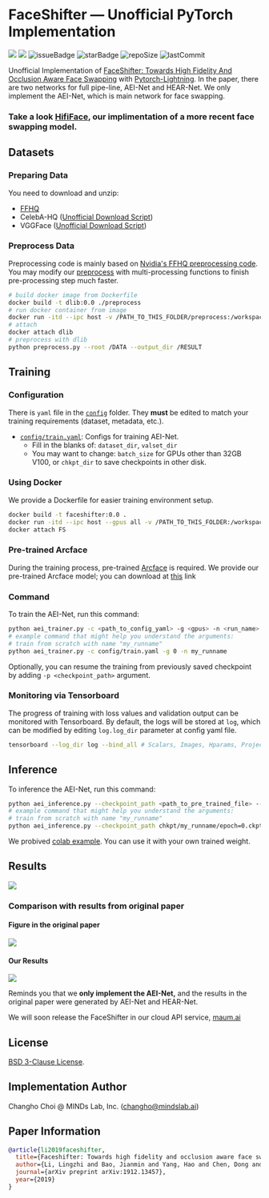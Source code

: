 # FaceShifter &mdash; Unofficial PyTorch Implementation
![](./assets/teaser_v8.jpg)
![](./assets/deepfake_method_stage1_v8.png)
![issueBadge](https://img.shields.io/github/issues/mindslab-ai/faceshifter)   ![starBadge](https://img.shields.io/github/stars/mindslab-ai/faceshifter)   ![repoSize](https://img.shields.io/github/repo-size/mindslab-ai/faceshifter)  ![lastCommit](https://img.shields.io/github/last-commit/mindslab-ai/faceshifter) 

Unofficial Implementation of [FaceShifter: Towards High Fidelity And Occlusion Aware Face Swapping](https://arxiv.org/abs/1912.13457) with [Pytorch-Lightning](https://github.com/PyTorchLightning/pytorch-lightning).
In the paper, there are two networks for full pipe-line, AEI-Net and HEAR-Net. We only implement the AEI-Net, which is main network for face swapping.

### Take a look [HifiFace](https://github.com/mindslab-ai/hififace), our implimentation of a more recent face swapping model.

## Datasets

### Preparing Data

You need to download and unzip:
- [FFHQ](https://github.com/NVlabs/ffhq-dataset) 
- CelebA-HQ ([Unofficial Download Script](https://github.com/suvojit-0x55aa/celebA-HQ-dataset-download))
- VGGFace ([Unofficial Download Script](https://github.com/ndaidong/vgg-faces-utils))

### Preprocess Data
Preprocessing code is mainly based on [Nvidia's FFHQ preprocessing code](https://github.com/NVlabs/ffhq-dataset/blob/bb67086731d3bd70bc58ebee243880403726197a/download_ffhq.py#L259-L349).
You may modify our [preprocess](./preprocess) with multi-processing functions to finish pre-processing step much faster.
```bash
# build docker image from Dockerfile
docker build -t dlib:0.0 ./preprocess
# run docker container from image
docker run -itd --ipc host -v /PATH_TO_THIS_FOLDER/preprocess:/workspace -v /PATH_TO_THE_DATA:/DATA -v /PATH_TO_SAVE_DATASET:/RESULT --name dlib --tag dlib:0.0
# attach
docker attach dlib
# preprocess with dlib
python preprocess.py --root /DATA --output_dir /RESULT
```

## Training
### Configuration
There is `yaml` file in the [`config`](./config) folder.
They **must** be edited to match your training requirements (dataset, metadata, etc.).

- [`config/train.yaml`](./config/train.yaml): Configs for training AEI-Net.
  - Fill in the blanks of: `dataset_dir`, `valset_dir`
  - You may want to change: `batch_size` for GPUs other than 32GB V100, or `chkpt_dir` to save checkpoints in other disk.
  
### Using Docker
We provide a Dockerfile for easier training environment setup.
```bash
docker build -t faceshifter:0.0 .
docker run -itd --ipc host --gpus all -v /PATH_TO_THIS_FOLDER:/workspace -v /PATH_TO_DATASET:/DATA --name FS --tag faceshifter:0.0
docker attach FS
```

### Pre-trained Arcface
During the training process, pre-trained [Arcface](https://openaccess.thecvf.com/content_CVPR_2019/html/Deng_ArcFace_Additive_Angular_Margin_Loss_for_Deep_Face_Recognition_CVPR_2019_paper.html)
is required. We provide our pre-trained Arcface model; you can download at [this](https://drive.google.com/file/d/1TAb6WNfusbL2Iv3tfRCpMXimZE9tnSUn/view?usp=sharing) link

### Command
To train the AEI-Net, run this command:

```bash
python aei_trainer.py -c <path_to_config_yaml> -g <gpus> -n <run_name>
# example command that might help you understand the arguments:
# train from scratch with name "my_runname"
python aei_trainer.py -c config/train.yaml -g 0 -n my_runname
```

Optionally, you can resume the training from previously saved checkpoint by adding `-p <checkpoint_path>` argument.

### Monitoring via Tensorboard

The progress of training with loss values and validation output can be monitored with Tensorboard.
By default, the logs will be stored at `log`, which can be modified by editing `log.log_dir` parameter at config yaml file.

```bash
tensorboard --log_dir log --bind_all # Scalars, Images, Hparams, Projector will be shown.
```

## Inference
To inference the AEI-Net, run this command:
```bash
python aei_inference.py --checkpoint_path <path_to_pre_trained_file> --target_image <path_to_target_image_file> --source_image <path_to_source_image_file> --output_path <path_to_output_image_file> --gpu_num <number of gpu>
# example command that might help you understand the arguments:
# train from scratch with name "my_runname"
python aei_inference.py --checkpoint_path chkpt/my_runname/epoch=0.ckpt --target_image target.png --source_image source.png --output_path output.png --gpu_num 0
```

We probived [colab example](https://colab.research.google.com/drive/1M99jX_nhZ74j_jdYIDtTvDKEE-XVoQnn?usp=sharing). You can use it with your own trained weight. 

## Results

![](assets/jobs2cook.gif)

### Comparison with results from original paper
#### Figure in the original paper
![](assets/wild_v6.jpg)
#### Our Results
![](assets/our_results.png)

Reminds you that we __only implement the AEI-Net,__ and the results in the original paper were generated by AEI-Net and HEAR-Net.

We will soon release the FaceShifter in our cloud API service, [maum.ai](https://maum.ai/?lang=en)

## License

[BSD 3-Clause License](https://opensource.org/licenses/BSD-3-Clause).

## Implementation Author

Changho Choi @ MINDs Lab, Inc. (changho@mindslab.ai)

## Paper Information

```bibtex
@article{li2019faceshifter,
  title={Faceshifter: Towards high fidelity and occlusion aware face swapping},
  author={Li, Lingzhi and Bao, Jianmin and Yang, Hao and Chen, Dong and Wen, Fang},
  journal={arXiv preprint arXiv:1912.13457},
  year={2019}
}
```

